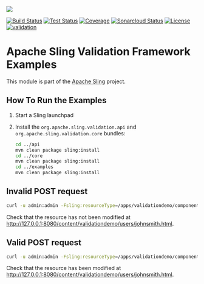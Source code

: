 [<img src="https://sling.apache.org/res/logos/sling.png"/>](https://sling.apache.org)

 [![Build Status](https://ci-builds.apache.org/job/Sling/job/modules/job/sling-org-apache-sling-validation-examples/job/master/badge/icon)](https://ci-builds.apache.org/job/Sling/job/modules/job/sling-org-apache-sling-validation-examples/job/master/) [![Test Status](https://img.shields.io/jenkins/tests.svg?jobUrl=https://ci-builds.apache.org/job/Sling/job/modules/job/sling-org-apache-sling-validation-examples/job/master/)](https://ci-builds.apache.org/job/Sling/job/modules/job/sling-org-apache-sling-validation-examples/job/master/test/?width=800&height=600) [![Coverage](https://sonarcloud.io/api/project_badges/measure?project=apache_sling-org-apache-sling-validation-examples&metric=coverage)](https://sonarcloud.io/dashboard?id=apache_sling-org-apache-sling-validation-examples) [![Sonarcloud Status](https://sonarcloud.io/api/project_badges/measure?project=apache_sling-org-apache-sling-validation-examples&metric=alert_status)](https://sonarcloud.io/dashboard?id=apache_sling-org-apache-sling-validation-examples) [![License](https://img.shields.io/badge/License-Apache%202.0-blue.svg)](https://www.apache.org/licenses/LICENSE-2.0) [![validation](https://sling.apache.org/badges/group-validation.svg)](https://github.com/apache/sling-aggregator/blob/master/docs/groups/validation.md)

# Apache Sling Validation Framework Examples

This module is part of the [Apache Sling](https://sling.apache.org) project.

## How To Run the Examples
1. Start a Sling launchpad
2. Install the `org.apache.sling.validation.api` and `org.apache.sling.validation.core` bundles:
    
    ```bash
    cd ../api
    mvn clean package sling:install
    cd ../core
    mvn clean package sling:install
    cd ../examples
    mvn clean package sling:install
    ```

## Invalid POST request
```bash
curl -u admin:admin -Fsling:resourceType=/apps/validationdemo/components/user -Fusername=johnsmith -FfirstName=John204 -FlastName=Smith http://127.0.0.1:8080/content/validationdemo/users/johnsmith.modify.html
```

Check that the resource has not been modified at http://127.0.0.1:8080/content/validationdemo/users/johnsmith.html.

## Valid POST request
```bash
curl -u admin:admin -Fsling:resourceType=/apps/validationdemo/components/user -Fusername=johnsmith -FfirstName=Johnny -FlastName=Bravo http://127.0.0.1:8080/content/validationdemo/users/johnsmith.modify.html
```

Check that the resource has been modified at http://127.0.0.1:8080/content/validationdemo/users/johnsmith.html.
